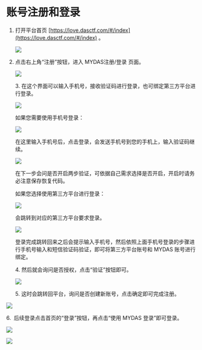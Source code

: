 # 账号注册和登录
1.  打开平台首页 [https://love.dasctf.com/#/index](https://love.dasctf.com/#/index) 。
    
    ![](账号注册和登录_image.png)
    
2.  点击右上角“注册”按钮，进入 MYDAS注册/登录 页面。
    
    ![](1_账号注册和登录_image.png)
    
    3\. 在这个界面可以输入手机号，接收验证码进行登录，也可绑定第三方平台进行登录。
    
    ![](2_账号注册和登录_image.png)
    
    如果您需要使用手机号登录：
    
    ![](3_账号注册和登录_image.png)
    
    在这里输入手机号后，点击登录，会发送手机号到您的手机上，输入验证码继续。
    
    ![](4_账号注册和登录_image.png)
    
    在下一步会问是否开启两步验证，可依据自己需求选择是否开启，开启时请务必注意保存恢复代码。
    
    如果您选择使用第三方平台进行登录：
    
    ![](6_账号注册和登录_image.png)
    
    会跳转到对应的第三方平台要求登录。
    
    ![](7_账号注册和登录_image.png)
    
    登录完成跳转回来之后会提示输入手机号，然后依照上面手机号登录的步骤进行手机号输入和短信验证码验证，即可将第三方平台账号和 MYDAS 账号进行绑定。
    
    4\. 然后就会询问是否授权，点击“验证”按钮即可。
    
    ![](5_账号注册和登录_image.png)
    
    5\. 这时会跳转回平台，询问是否创建新账号，点击确定即可完成注册。
    

![](8_账号注册和登录_image.png)

6\.  后续登录点击首页的“登录”按钮，再点击“使用 MYDAS 登录”即可登录。

![](9_账号注册和登录_image.png)

![](10_账号注册和登录_image.png)